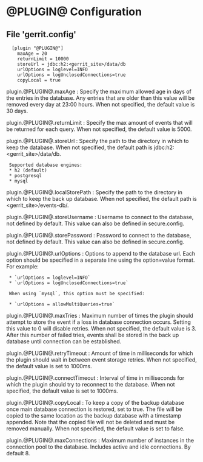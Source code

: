 @PLUGIN@ Configuration
===================

File 'gerrit.config'
--------------------

```
  [plugin "@PLUGIN@"]
    maxAge = 20
    returnLimit = 10000
    storeUrl = jdbc:h2:<gerrit_site>/data/db
    urlOptions = loglevel=INFO
    urlOptions = logUnclosedConnections=true
    copyLocal = true
```

plugin.@PLUGIN@.maxAge
:    Specify the maximum allowed age in days of the entries in the database.
     Any entries that are older than this value will be removed every day at
     23:00 hours. When not specified, the default value is 30 days.

plugin.@PLUGIN@.returnLimit
:    Specify the max amount of events that will be returned for each query.
     When not specified, the default value is 5000.

plugin.@PLUGIN@.storeUrl
:    Specify the path to the directory in which to keep the database. When not
     specified, the default path is jdbc:h2:\<gerrit_site>/data/db.

     Supported database engines:
     * h2 (default)
     * postgresql
     * mysql

plugin.@PLUGIN@.localStorePath
:    Specify the path to the directory in which to keep the back up database.
     When not specified, the default path is \<gerrit_site>/events-db/.

plugin.@PLUGIN@.storeUsername
:    Username to connect to the database, not defined by default. This value can
     also be defined in secure.config.

plugin.@PLUGIN@.storePassword
:    Password to connect to the database, not defined by default. This value can
     also be defined in secure.config.

plugin.@PLUGIN@.urlOptions
:    Options to append to the database url. Each option should be specified in a
     separate line using the option=value format. For example:
     
     * `urlOptions = loglevel=INFO`
     * `urlOptions = logUnclosedConnections=true`
     
     When using `mysql`, this option must be specified:
     
     * `urlOptions = allowMultiQueries=true`

plugin.@PLUGIN@.maxTries
:    Maximum number of times the plugin should attempt to store the event if a
     loss in database connection occurs. Setting this value to 0 will disable
     retries. When not specified, the default value is 3. After this number of
     failed tries, events shall be stored in the back up database until connection
     can be established.

plugin.@PLUGIN@.retryTimeout
:    Amount of time in milliseconds for which the plugin should wait in between
     event storage retries. When not specified, the default value is set to 1000ms.

plugin.@PLUGIN@.connectTimeout
:    Interval of time in milliseconds for which the plugin should try to reconnect
     to the database. When not specified, the default value is set to 1000ms.

plugin.@PLUGIN@.copyLocal
:    To keep a copy of the backup database once main database connection is
     restored, set to true. The file will be copied to the same location as the
     backup database with a timestamp appended. Note that the copied file will
     not be deleted and must be removed manually. When not specified, the default
     value is set to false.

plugin.@PLUGIN@.maxConnections
:    Maximum number of instances in the connection pool to the database. Includes
     active and idle connections. By default 8.
